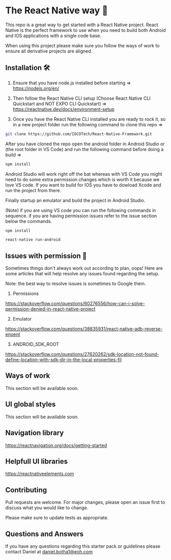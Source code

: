 # The React Native way 🤘

This repo is a great way to get started with a React Native project. React Native is the perfect framework to use when you need to build both Android and IOS applications with a single code base. 

When using this project please make sure you follow the ways of work to ensure all derivative projects are aligned.

## Installation 🛠

1)  Ensure that you have node.js installed before starting => 
    https://nodejs.org/en/
    
2)  Then follow the React Native CLI setup (Choose React Native CLI Quickstart and NOT EXPO CLI Quickstart) => 
    https://reactnative.dev/docs/environment-setup

3)  Once you have the React Native CLI installed you are ready to rock it, so in a new project folder run the following command to clone this repo => 
```bash
git clone https://github.com/IOCOTech/React-Native-Framework.git
```

After you have cloned the repo open the android folder in Android Studio or (the root folder in VS Code) and run the following command before doing a build => 
```bash
npm install
```

Android Studio will work right off the bat whereas with VS Code you might need to do some extra permission changes which is worth it because we love VS code. 
If you want to build for IOS you have to dowload Xcode and run the project from there.

Finally startup an emulator and build the project in Android Studio.

(Note) if you are using VS code you can run the following commands in sequence.
if you are having permission issues refer to the issue section below the commands.
```bash
npm install
```
```bash
react-native run-android
```

## Issues with permission 🤒

Sometimes things don't always work out according to plan, oops!
Here are some articles that will help resolve any issues found regarding the setup.

Note: the best way to resolve issues is sometimes to Google them.

1) Permissions 

https://stackoverflow.com/questions/60276556/how-can-i-solve-permission-denied-in-react-native-project

2) Emulator

https://stackoverflow.com/questions/38835931/react-native-adb-reverse-enoent

3) ANDROID_SDK_ROOT

https://stackoverflow.com/questions/27620262/sdk-location-not-found-define-location-with-sdk-dir-in-the-local-properties-fil

## Ways of work

This section will be available soon.

## UI global styles

This section will be available soon.

## Navigation library

https://reactnavigation.org/docs/getting-started

## Helpfull UI libraries

https://reactnativeelements.com

## Contributing

Pull requests are welcome. For major changes, please open an issue first to discuss what you would like to change.

Please make sure to update tests as appropriate.

## Questions and Answers

If you have any questions regarding this starter pack or guidelines please contact Daniel at daniel.botha1@eoh.com

